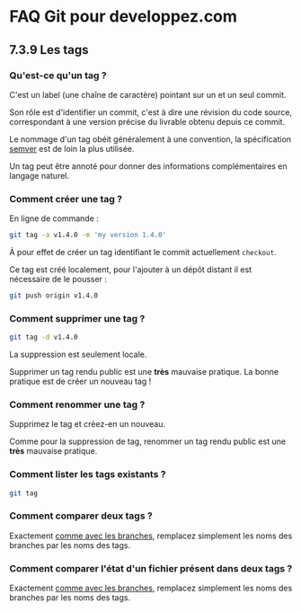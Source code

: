 # FAQ Git pour developpez.com

## 7.3.9 Les tags

### Qu'est-ce qu'un tag ?

C'est un label (une chaîne de caractère) pointant sur un et un seul commit.

Son rôle est d'identifier un commit, c'est à dire une révision du code source, correspondant à une version précise du livrable obtenu depuis ce commit.

Le nommage d'un tag obéit généralement à une convention, la spécification [semver](https://semver.org/) est de loin la plus utilisée.

Un tag peut être annoté pour donner des informations complémentaires en langage naturel.

### Comment créer une tag ?

En ligne de commande :

```bash
git tag -a v1.4.0 -m 'my version 1.4.0'
```

À pour effet de créer un tag identifiant le commit actuellement `checkout`.

Ce tag est créé localement, pour l'ajouter à un dépôt distant il est nécessaire de le pousser :

```bash
git push origin v1.4.0
```

### Comment supprimer une tag ?

```bash
git tag -d v1.4.0
```

La suppression est seulement locale.

Supprimer un tag rendu public est une **très** mauvaise pratique. La bonne pratique est de créer un nouveau tag !

### Comment renommer une tag ?

Supprimez le tag et créez-en un nouveau.

Comme pour la suppression de tag, renommer un tag rendu public est une **très** mauvaise pratique.

### Comment lister les tags existants ?

```bash
git tag
```

### Comment comparer deux tags ?

Exactement [comme avec les branches](faq-7.3.6-les-branches.md#comment-comparer-les-historiques-de-2-branches-), remplacez simplement les noms des branches par les noms des tags.

### Comment comparer l'état d'un fichier présent dans deux tags ?

Exactement [comme avec les branches](faq-7.3.6-les-branches.md#comment-comparer-létat-dun-fichier-présent-dans-deux-branches-), remplacez simplement les noms des branches par les noms des tags.
